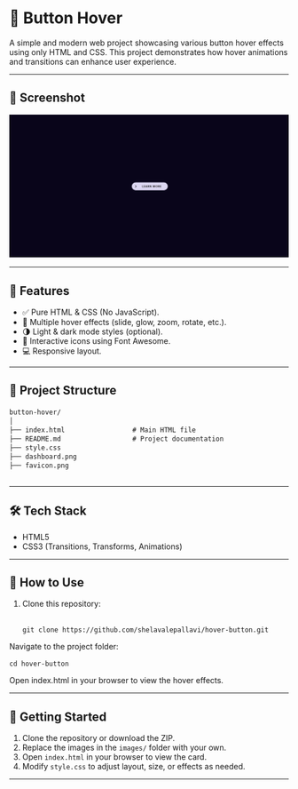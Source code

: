 # 🎯 Button Hover

A simple and modern web project showcasing various button hover effects using only HTML and CSS. This project demonstrates how hover animations and transitions can enhance user experience.

---

## 📸 Screenshot

![Dashboard Screenshot](dashboard.png)

---

## 🚀 Features

- ✅ Pure HTML & CSS (No JavaScript).
- 🎨 Multiple hover effects (slide, glow, zoom, rotate, etc.).
- 🌗 Light & dark mode styles (optional).
- 🧩 Interactive icons using Font Awesome.
- 💻 Responsive layout.

---

## 📁 Project Structure
```
button-hover/
│
├── index.html                 # Main HTML file
├── README.md                  # Project documentation
├── style.css
├── dashboard.png
├── favicon.png


```
---

## 🛠️ Tech Stack

- HTML5
- CSS3 (Transitions, Transforms, Animations)

---

## 🎯 How to Use

1. Clone this repository:
   ```
   
   git clone https://github.com/shelavalepallavi/hover-button.git

   ```
   
Navigate to the project folder:

   ```
   cd hover-button
   ```

Open index.html in your browser to view the hover effects.


---

## 🚀 Getting Started

1. Clone the repository or download the ZIP.
2. Replace the images in the `images/` folder with your own.
3. Open `index.html` in your browser to view the card.
4. Modify `style.css` to adjust layout, size, or effects as needed.

---

